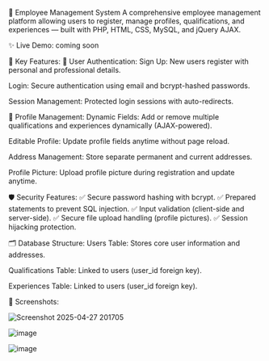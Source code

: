 🌟 Employee Management System
A comprehensive employee management platform allowing users to register, manage profiles, qualifications, and experiences — built with PHP, HTML, CSS, MySQL, and jQuery AJAX.

✨ Live Demo: coming soon

📌 Key Features:
🔐 User Authentication:
Sign Up: New users register with personal and professional details.

Login: Secure authentication using email and bcrypt-hashed passwords.

Session Management: Protected login sessions with auto-redirects.

👤 Profile Management:
Dynamic Fields: Add or remove multiple qualifications and experiences dynamically (AJAX-powered).

Editable Profile: Update profile fields anytime without page reload.

Address Management: Store separate permanent and current addresses.

Profile Picture: Upload profile picture during registration and update anytime.


🛡️ Security Features:
✅ Secure password hashing with bcrypt.
✅ Prepared statements to prevent SQL injection.
✅ Input validation (client-side and server-side).
✅ Secure file upload handling (profile pictures).
✅ Session hijacking protection.

🗂️ Database Structure:
Users Table: Stores core user information and addresses.

Qualifications Table: Linked to users (user_id foreign key).

Experiences Table: Linked to users (user_id foreign key).

📸 Screenshots:

![Screenshot 2025-04-27 201705](https://github.com/user-attachments/assets/fedc42ed-dd52-4a06-b21b-ff472202a995)


![image](https://github.com/user-attachments/assets/560e8519-d269-4f21-a3c8-b1c325d6eb63)


![image](https://github.com/user-attachments/assets/0d1711dd-6b21-4e1a-9848-2d77f1dee279)






